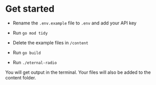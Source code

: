 # Get started

* Rename the `.env.example` file to `.env` and add your API key

* Run `go mod tidy`

* Delete the example files in `/content`

* Run `go build`

* Run `./eternal-radio`

You will get output in the terminal. Your files will also be added to the content folder.
